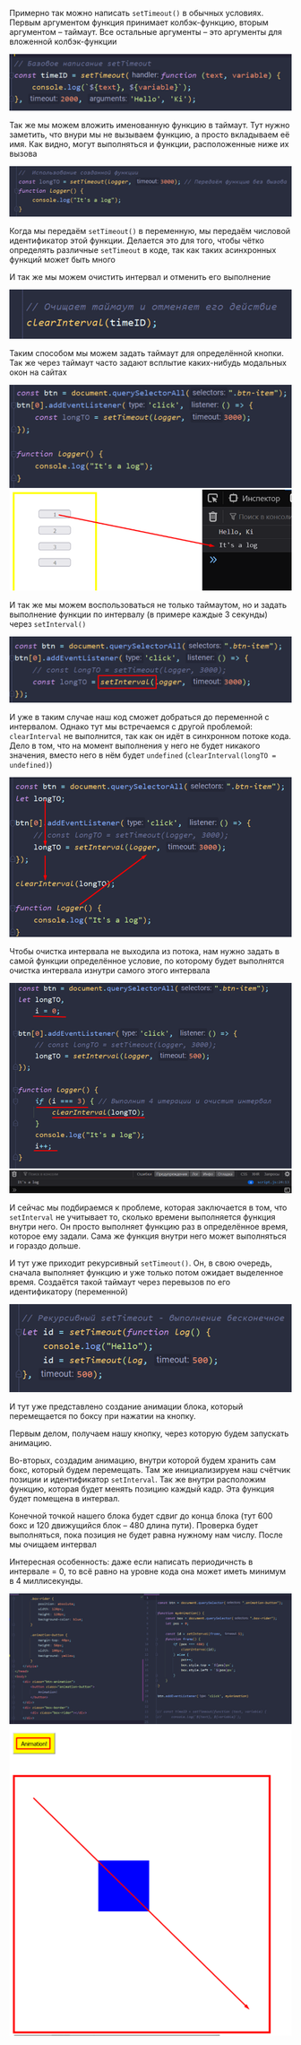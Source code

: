 
Примерно так можно написать `setTimeout()` в обычных условиях. Первым аргументом функция принимает колбэк-функцию, вторым аргументом – таймаут. Все остальные аргументы – это аргументы для вложенной колбэк-функции

![](_png/63e49ff05b18d4d6da10b179c71ff567.png)

Так же мы можем вложить именованную функцию в таймаут. Тут нужно заметить, что внури мы не вызываем функцию, а просто вкладываем её имя. Как видно, могут выполняться и функции, расположенные ниже их вызова

![](_png/5f2d09456d0345ca568bea4f6aceca2b.png)

Когда мы передаём `setTimeout()` в переменную, мы передаём числовой идентификатор этой функции. Делается это для того, чтобы чётко определять различные `setTimeout` в коде, так как таких асинхронных функций может быть много

И так же мы можем очистить интервал и отменить его выполнение

![](_png/abe79f02920adce384dd90f7efb3e5f5.png)

Таким способом мы можем задать таймаут для определённой кнопки. Так же через таймаут часто задают всплытие каких-нибудь модальных окон на сайтах

![](_png/174e222764176b76347a7833a0b0241c.png)
![](_png/86a3382034849267fcc466d9ae1f5f1c.png)

И так же мы можем воспользоваться не только таймаутом, но и задать выполнение функции по интервалу (в примере каждые 3 секунды) через `setInterval()`

![](_png/b26d0314e6b7e954589bef63136f38f5.png)

И уже в таким случае наш код сможет добраться до переменной с интервалом. Однако тут мы встречаемся с другой проблемой: `clearInterval` не выполнится, так как он идёт в синхронном потоке кода. Дело в том, что на момент выполнения у него не будет никакого значения, вместо него в нём будет `undefined` (`clearInterval(longTO = undefined)`)

![](_png/998a370f7a137cea8fcbae831b5cbb32.png)

Чтобы очистка интервала не выходила из потока, нам нужно задать в самой функции определённое условие, по которому будет выполнятся очистка интервала изнутри самого этого интервала

![](_png/5d833d9eed2b868de0c07c15e2f9c16a.png)
![](_png/c6ac5524fd92450032565a852697e560.png)

И сейчас мы подбираемся к проблеме, которая заключается в том, что `setInterval` не учитывает то, сколько времени выполняется функция внутри него. Он просто выполняет функцию раз в определённое время, которое ему задали. Сама же функция внутри него может выполняться и гораздо дольше.

И тут уже приходит рекурсивный `setTimeout()`. Он, в свою очередь, сначала выполняет функцию и уже только потом ожидает выделенное время. Создаётся такой таймаут через перевызов по его идентификатору (переменной)

![](_png/cded009feea0da8228f629faf6219986.png)

И тут уже представлено создание анимации блока, который перемещается по боксу при нажатии на кнопку.

Первым делом, получаем нашу кнопку, через которую будем запускать анимацию.

Во-вторых, создадим анимацию, внутри которой будем хранить сам бокс, который будем перемещать. Там же инициализируем наш счётчик позиции и идентификатор `setInterval`. Так же внутри расположим функцию, которая будет менять позицию каждый кадр. Эта функция будет помещена в интервал.

Конечной точкой нашего блока будет сдвиг до конца блока (тут 600 бокс и 120 движущийся блок – 480 длина пути). Проверка будет выполняться, пока позиция не будет равна нужному нам числу. После мы очищаем интервал

Интересная особенность: даже если написать периодичнсть в интервале = 0, то всё равно на уровне кода она может иметь минимум в 4 миллисекунды.

![](_png/cbf91417e6791ede53812718df8bc8f1.png)
![](_png/167cc9fbe83bc941aa08a48bf4f1fa5f.png)
